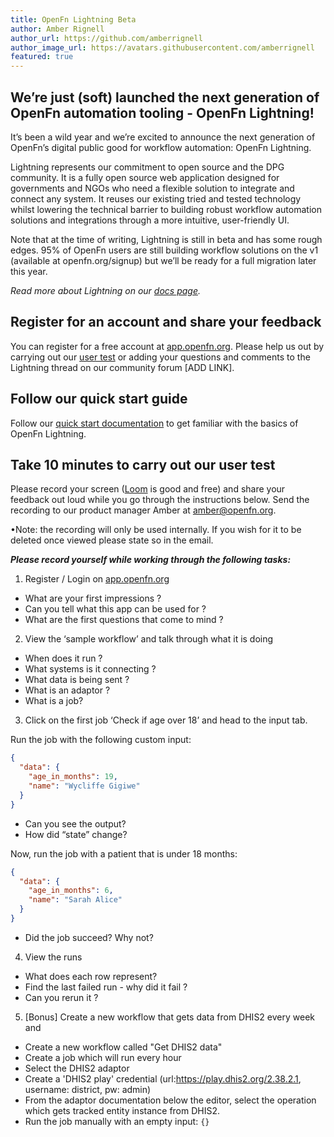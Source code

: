 ```yaml
---
title: OpenFn Lightning Beta
author: Amber Rignell
author_url: https://github.com/amberrignell
author_image_url: https://avatars.githubusercontent.com/amberrignell
featured: true
---
```


## We’re just (soft) launched the next generation of OpenFn automation tooling - OpenFn Lightning!

It’s been a wild year and we’re excited to announce the next generation of
OpenFn’s digital public good for workflow automation: OpenFn Lightning.

Lightning represents our commitment to open source and the DPG community. It is
a fully open source web application designed for governments and NGOs who need a
flexible solution to integrate and connect any system. It reuses our existing
tried and tested technology whilst lowering the technical barrier to building
robust workflow automation solutions and integrations through a more intuitive,
user-friendly UI.

Note that at the time of writing, Lightning is still in beta and has some rough
edges. 95% of OpenFn users are still building workflow solutions on the v1
(available at openfn.org/signup) but we’ll be ready for a full migration later
this year.

_Read more about Lightning on our [docs page](documentation/about-lightning)._

## Register for an account and share your feedback

You can register for a free account at
[app.openfn.org](https://app.openfn.org/users/register). Please help us out by
carrying out our [user test](/blog#take-10-minutes-to-carry-out-our-user-test)
or adding your questions and comments to the Lightning thread on our community
forum [ADD LINK].

## Follow our quick start guide

Follow our
[quick start documentation](documentation/build/lightning-quick-start) to get
familiar with the basics of OpenFn Lightning.

## Take 10 minutes to carry out our user test

Please record your screen ([Loom](https://www.loom.com/looms) is good and free)
and share your feedback out loud while you go through the instructions below.
Send the recording to our product manager Amber at amber@openfn.org.

•Note: the recording will only be used internally. If you wish for it to be
deleted once viewed please state so in the email.

**_Please record yourself while working through the following tasks:_**

1. Register / Login on [app.openfn.org](https://app.openfn.org/users/register)

- What are your first impressions ?
- Can you tell what this app can be used for ?
- What are the first questions that come to mind ?

2. View the ‘sample workflow’ and talk through what it is doing

- When does it run ?
- What systems is it connecting ?
- What data is being sent ?
- What is an adaptor ?
- What is a job?

3. Click on the first job ‘Check if age over 18’ and head to the input tab.

Run the job with the following custom input:

```json
{
  "data": {
    "age_in_months": 19,
    "name": "Wycliffe Gigiwe"
  }
}
```

- Can you see the output?
- How did “state” change?

Now, run the job with a patient that is under 18 months:

```json
{
  "data": {
    "age_in_months": 6,
    "name": "Sarah Alice"
  }
}
```

- Did the job succeed? Why not?

4. View the runs

- What does each row represent?
- Find the last failed run - why did it fail ?
- Can you rerun it ?

5. [Bonus] Create a new workflow that gets data from DHIS2 every week and

- Create a new workflow called "Get DHIS2 data"
- Create a job which will run every hour
- Select the DHIS2 adaptor
- Create a 'DHIS2 play' credential (url:https://play.dhis2.org/2.38.2.1,
  username: district, pw: admin)
- From the adaptor documentation below the editor, select the operation which
  gets tracked entity instance from DHIS2.
- Run the job manually with an empty input: `{}`
